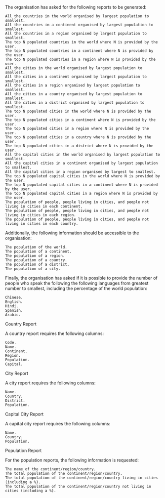 The organisation has asked for the following reports to be generated:

    All the countries in the world organised by largest population to smallest.
    All the countries in a continent organised by largest population to smallest.
    All the countries in a region organised by largest population to smallest.
    The top N populated countries in the world where N is provided by the user.
    The top N populated countries in a continent where N is provided by the user.
    The top N populated countries in a region where N is provided by the user.
    All the cities in the world organised by largest population to smallest.
    All the cities in a continent organised by largest population to smallest.
    All the cities in a region organised by largest population to smallest.
    All the cities in a country organised by largest population to smallest.
    All the cities in a district organised by largest population to smallest.
    The top N populated cities in the world where N is provided by the user.
    The top N populated cities in a continent where N is provided by the user.
    The top N populated cities in a region where N is provided by the user.
    The top N populated cities in a country where N is provided by the user.
    The top N populated cities in a district where N is provided by the user.
    All the capital cities in the world organised by largest population to smallest.
    All the capital cities in a continent organised by largest population to smallest.
    All the capital cities in a region organised by largest to smallest.
    The top N populated capital cities in the world where N is provided by the user.
    The top N populated capital cities in a continent where N is provided by the user.
    The top N populated capital cities in a region where N is provided by the user.
    The population of people, people living in cities, and people not living in cities in each continent.
    The population of people, people living in cities, and people not living in cities in each region.
    The population of people, people living in cities, and people not living in cities in each country.

Additionally, the following information should be accessible to the organisation:

    The population of the world.
    The population of a continent.
    The population of a region.
    The population of a country.
    The population of a district.
    The population of a city.

Finally, the organisation has asked if it is possible to provide the number of people who speak the following the following languages from greatest number to smallest, including the percentage of the world population:

    Chinese.
    English.
    Hindi.
    Spanish.
    Arabic.

Country Report

A country report requires the following columns:

    Code.
    Name.
    Continent.
    Region.
    Population.
    Capital.

City Report

A city report requires the following columns:

    Name.
    Country.
    District.
    Population.

Capital City Report

A capital city report requires the following columns:

    Name.
    Country.
    Population.

Population Report

For the population reports, the following information is requested:

    The name of the continent/region/country.
    The total population of the continent/region/country.
    The total population of the continent/region/country living in cities (including a %).
    The total population of the continent/region/country not living in cities (including a %).

